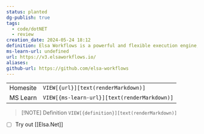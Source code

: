 ```yaml
---
status: planted
dg-publish: true
tags:
  - code/dotNET
  - review
creation_date: 2024-05-24 18:12
definition: Elsa Workflows is a powerful and flexible execution engine, encapsulated as a set of open-source .NET libraries designed to infuse .NET applications with workflow capabilities.
ms-learn-url: undefined
url: https://v3.elsaworkflows.io/
aliases: 
github-url: https://github.com/elsa-workflows
---
```


|          |                                              |
| -------- | -------------------------------------------- |
| Homesite | `VIEW[{url}][text(renderMarkdown)]`          |
| MS Learn | `VIEW[{ms-learn-url}][text(renderMarkdown)]` |

> [!NOTE] Definition
> `VIEW[{definition}][text(renderMarkdown)]`


- [ ] Try out [[Elsa.Net]]
